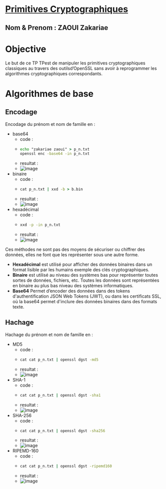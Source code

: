 # [Primitives Cryptographiques](https://pageperso.lis-lab.fr/emmanuel.godard/enseignement/tp-de-securite-des-donnees-et-protection-de-la-vie-privee/02_primitives/)
## Nom & Prenom : ZAOUI Zakariae
# Objective
Le but de ce TP TPest de manipuler les primitives cryptographiques classiques au travers des outilsd’OpenSSL sans avoir à reprogrammer les algorithmes cryptographiques correspondants.
# Algorithmes de base
## Encodage
Encodage du prénom et nom de famille en :
- base64
  - code :
  - ```cmd
    echo "zakariae zaoui" > p_n.txt
    openssl enc -base64 -in p_n.txt
    ```
  - resultat :
  - ![image](https://github.com/user-attachments/assets/cf6693de-9cd4-4247-8342-f9c39444923e)
- binaire
  - code :
  - ```cmd
    cat p_n.txt | xxd -b > b.bin
    ```
  - resultat :
  - ![image](https://github.com/user-attachments/assets/3790d11a-37db-48b0-935c-e76130488e5d)
- hexadécimal
  - code :
  - ```cmd
    xxd -p -in p_n.txt
    ```
  - resultat :
  - ![image](https://github.com/user-attachments/assets/11e23ffa-ae97-4880-800a-7b6ad15f7b12)

Ces méthodes ne sont pas des moyens de sécuriser ou chiffrer des données, elles ne font que les représenter sous une autre forme.
- **Hexadécimal** est utilisé pour afficher des données binaires dans un format lisible par les humains exemple des clés cryptographiques.
- **Binaire** est utilisé au niveau des systèmes bas pour représenter toutes sortes de données, fichiers, etc. Toutes les données sont représentées en binaire au plus bas niveau des systèmes informatiques.
- **Base64** Permet d’encoder des données dans des tokens d'authentification JSON Web Tokens (JWT), ou dans les certificats SSL, où la base64 permet d'inclure des données binaires dans des formats texte.
  
## Hachage

Hachage du prénom et nom de famille en :

- MD5
  - code :
  - ```cmd
    cat cat p_n.txt | openssl dgst -md5 
    ```
  - resultat :
  - ![image](https://github.com/user-attachments/assets/9e11bd33-ff88-4362-8885-a94f91c5944f)
- SHA-1
  - code :
  - ```cmd
    cat cat p_n.txt | openssl dgst -sha1
    ```
  - resultat :
  - ![image](https://github.com/user-attachments/assets/31af847d-138c-4e08-ae51-c0e2b2242861)
- SHA-256
  - code :
  - ```cmd
    cat cat p_n.txt | openssl dgst -sha256
    ```
  - resultat :
  - ![image](https://github.com/user-attachments/assets/c2c09c1d-549c-41f2-a58a-43cfb28a9b57)
- RIPEMD-160
  - code :
  - ```cmd
    cat cat p_n.txt | openssl dgst -ripemd160
    ```
  - resultat :
  - ![image](https://github.com/user-attachments/assets/4f309830-3b3d-46a4-bfd4-783d1575ee4b)
